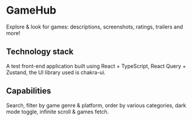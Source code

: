 # GameHub

Explore & look for games: descriptions, screenshots, ratings, trailers and more!

## Technology stack

A test front-end application built using React + TypeScript, React Query + Zustand, the UI library used is chakra-ui.

## Capabilities

Search, filter by game genre & platform, order by various categories, dark mode toggle, infinite scroll & games fetch.